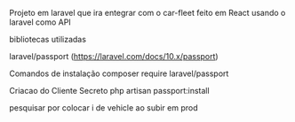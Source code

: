 Projeto em laravel que ira entegrar com o car-fleet feito em React
usando o laravel como API

bibliotecas utilizadas

laravel/passport (https://laravel.com/docs/10.x/passport)

Comandos de instalação
composer require laravel/passport 


Criacao do Cliente Secreto
 php artisan passport:install

 pesquisar por colocar i de vehicle ao subir em prod